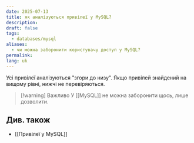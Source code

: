 ```yaml
---
date: 2025-07-13
title: як аналізуються привілеї у MySQL?
description: 
draft: false
tags:
  - databases/mysql
aliases:
  - чи можна заборонити користувачу доступ у MySQL?
permalink: 
lang: uk
---
```


Усі привілеї аналізуються "згори до низу". Якщо привілей знайдений на вищому рівні, нижчі не перевіряються.

> [!warning] Важливо
> У [[MySQL]] не можна заборонити щось, лише дозволити.

## Див. також

- [[Привілеї у MySQL]]